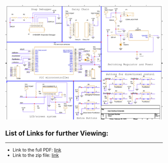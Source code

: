<img src="https://github.com/Rohan-Fernandez/Rohan-Fernandez.github.io/blob/main/Images/Individual_Schematic_image.png?raw=true">

## List of Links for further Viewing: 
---------------------------------------------------------------------------
* Link to the full PDF: [link](https://github.com/Rohan-Fernandez/Rohan-Fernandez.github.io/blob/main/Images/User%20Interface%20Schematic.pdf
)
* Link to the zip file: [link](https://github.com/Rohan-Fernandez/Rohan-Fernandez.github.io/blob/main/Images/Updated%20UI%20Schematic%20ZIP.zip)
